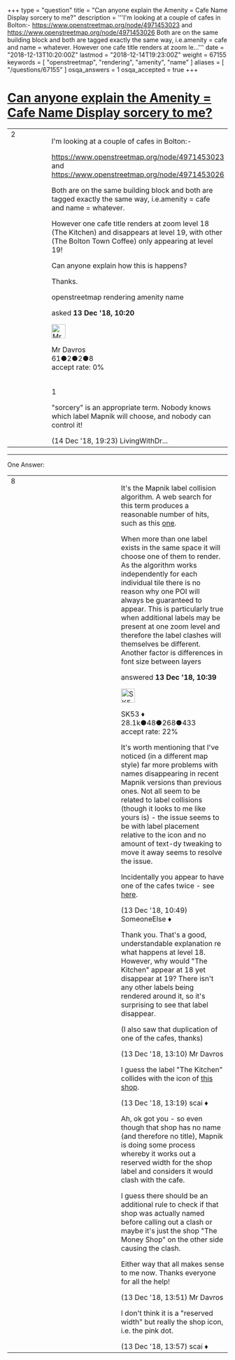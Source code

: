 +++
type = "question"
title = "Can anyone explain the Amenity = Cafe Name Display sorcery to me?"
description = '''I&#x27;m looking at a couple of cafes in Bolton:- https://www.openstreetmap.org/node/4971453023 and https://www.openstreetmap.org/node/4971453026 Both are on the same building block and both are tagged exactly the same way, i.e.amenity = cafe and name = whatever. However one cafe title renders at zoom le...'''
date = "2018-12-13T10:20:00Z"
lastmod = "2018-12-14T19:23:00Z"
weight = 67155
keywords = [ "openstreetmap", "rendering", "amenity", "name" ]
aliases = [ "/questions/67155" ]
osqa_answers = 1
osqa_accepted = true
+++

<div class="headNormal">

# [Can anyone explain the Amenity = Cafe Name Display sorcery to me?](/questions/67155/can-anyone-explain-the-amenity-cafe-name-display-sorcery-to-me)

</div>

<div id="main-body">

<div id="askform">

<table id="question-table" style="width:100%;">
<colgroup>
<col style="width: 50%" />
<col style="width: 50%" />
</colgroup>
<tbody>
<tr>
<td style="width: 30px; vertical-align: top"><div class="vote-buttons">
<span id="post-67155-upvote" class="ajax-command post-vote up" rel="nofollow" title="I like this post (click again to cancel)"> </span>
<div id="post-67155-score" class="post-score" title="current number of votes">
2
</div>
<span id="post-67155-downvote" class="ajax-command post-vote down" rel="nofollow" title="I dont like this post (click again to cancel)"> </span> <span id="favorite-mark" class="ajax-command favorite-mark" rel="nofollow" title="mark/unmark this question as favorite (click again to cancel)"> </span>
<div id="favorite-count" class="favorite-count">
&#10;</div>
</div></td>
<td><div id="item-right">
<div class="question-body">
<p>I'm looking at a couple of cafes in Bolton:-</p>
<p><a href="https://www.openstreetmap.org/node/4971453023">https://www.openstreetmap.org/node/4971453023</a><br />
and<br />
<a href="https://www.openstreetmap.org/node/4971453026">https://www.openstreetmap.org/node/4971453026</a></p>
<p>Both are on the same building block and both are tagged exactly the same way, i.e.amenity = cafe and name = whatever.</p>
<p>However one cafe title renders at zoom level 18 (The Kitchen) and disappears at level 19, with other (The Bolton Town Coffee) only appearing at level 19!</p>
<p>Can anyone explain how this is happens?</p>
<p>Thanks.</p>
</div>
<div id="question-tags" class="tags-container tags">
<span class="post-tag tag-link-openstreetmap" rel="tag" title="see questions tagged &#39;openstreetmap&#39;">openstreetmap</span> <span class="post-tag tag-link-rendering" rel="tag" title="see questions tagged &#39;rendering&#39;">rendering</span> <span class="post-tag tag-link-amenity" rel="tag" title="see questions tagged &#39;amenity&#39;">amenity</span> <span class="post-tag tag-link-name" rel="tag" title="see questions tagged &#39;name&#39;">name</span>
</div>
<div id="question-controls" class="post-controls">
&#10;</div>
<div class="post-update-info-container">
<div class="post-update-info post-update-info-user">
<p>asked <strong>13 Dec '18, 10:20</strong></p>
<img src="https://secure.gravatar.com/avatar/ef56fd1ca827cd2c9068dbe283682611?s=32&amp;d=identicon&amp;r=g" class="gravatar" width="32" height="32" alt="Mr%20Davros&#39;s gravatar image" />
<p><span>Mr Davros</span><br />
<span class="score" title="61 reputation points">61</span><span title="2 badges"><span class="badge1">●</span><span class="badgecount">2</span></span><span title="2 badges"><span class="silver">●</span><span class="badgecount">2</span></span><span title="8 badges"><span class="bronze">●</span><span class="badgecount">8</span></span><br />
<span class="accept_rate" title="Rate of the user&#39;s accepted answers">accept rate:</span> <span title="Mr Davros has no accepted answers">0%</span> </br></br></p>
</div>
</div>
<div id="comments-container-67155" class="comments-container">
<span id="67203"></span>
<div id="comment-67203" class="comment">
<div id="post-67203-score" class="comment-score">
1
</div>
<div class="comment-text">
<p>"sorcery" is an appropriate term. Nobody knows which label Mapnik will choose, and nobody can control it!</p>
</div>
<div id="comment-67203-info" class="comment-info">
<span class="comment-age">(14 Dec '18, 19:23)</span> <span class="comment-user userinfo">LivingWithDr...</span>
</div>
</div>
</div>
<div id="comment-tools-67155" class="comment-tools">
&#10;</div>
<div class="clear">
&#10;</div>
<div id="comment-67155-form-container" class="comment-form-container">
&#10;</div>
<div class="clear">
&#10;</div>
</div></td>
</tr>
</tbody>
</table>

------------------------------------------------------------------------

<div class="tabBar">

<span id="sort-top"></span>

<div class="headQuestions">

One Answer:

</div>

</div>

<span id="67157"></span>

<div id="answer-container-67157" class="answer accepted-answer">

<table style="width:100%;">
<colgroup>
<col style="width: 50%" />
<col style="width: 50%" />
</colgroup>
<tbody>
<tr>
<td style="width: 30px; vertical-align: top"><div class="vote-buttons">
<span id="post-67157-upvote" class="ajax-command post-vote up" rel="nofollow" title="I like this post (click again to cancel)"> </span>
<div id="post-67157-score" class="post-score" title="current number of votes">
8
</div>
<span id="post-67157-downvote" class="ajax-command post-vote down" rel="nofollow" title="I dont like this post (click again to cancel)"> </span> <span class="accept-answer on" rel="nofollow" title="Mr Davros has selected this answer as the correct answer"> </span>
</div></td>
<td><div class="item-right">
<div class="answer-body">
<p>It's the Mapnik label collision algorithm. A web search for this term produces a reasonable number of hits, such as this <a href="https://mapnik.org/news/gsoc2012-status8">one</a>.</p>
<p>When more than one label exists in the same space it will choose one of them to render. As the algorithm works independently for each individual tile there is no reason why one POI will always be guaranteed to appear. This is particularly true when additional labels may be present at one zoom level and therefore the label clashes will themselves be different. Another factor is differences in font size between layers</p>
</div>
<div class="answer-controls post-controls">
&#10;</div>
<div class="post-update-info-container">
<div class="post-update-info post-update-info-user">
<p>answered <strong>13 Dec '18, 10:39</strong></p>
<img src="https://secure.gravatar.com/avatar/06cd84075f1adc2870ad102c7233e661?s=32&amp;d=identicon&amp;r=g" class="gravatar" width="32" height="32" alt="SK53&#39;s gravatar image" />
<p><span>SK53 ♦</span><br />
<span class="score" title="28084 reputation points"><span>28.1k</span></span><span title="48 badges"><span class="badge1">●</span><span class="badgecount">48</span></span><span title="268 badges"><span class="silver">●</span><span class="badgecount">268</span></span><span title="433 badges"><span class="bronze">●</span><span class="badgecount">433</span></span><br />
<span class="accept_rate" title="Rate of the user&#39;s accepted answers">accept rate:</span> <span title="SK53 has 121 accepted answers">22%</span></p>
</div>
</div>
<div id="comments-container-67157" class="comments-container">
<span id="67158"></span>
<div id="comment-67158" class="comment">
<div id="post-67158-score" class="comment-score">
&#10;</div>
<div class="comment-text">
<p>It's worth mentioning that I've noticed (in a different map style) far more problems with names disappearing in recent Mapnik versions than previous ones. Not all seem to be related to label collisions (though it looks to me like yours is) - the issue seems to be with label placement relative to the icon and no amount of text-dy tweaking to move it away seems to resolve the issue.</p>
<p>Incidentally you appear to have one of the cafes twice - see <a href="https://map.atownsend.org.uk/maps/map/map.html#zoom=21&amp;lat=53.576628&amp;lon=-2.4279712">here</a>.</p>
</div>
<div id="comment-67158-info" class="comment-info">
<span class="comment-age">(13 Dec '18, 10:49)</span> <span class="comment-user userinfo">SomeoneElse ♦</span>
</div>
</div>
<span id="67165"></span>
<div id="comment-67165" class="comment">
<div id="post-67165-score" class="comment-score">
&#10;</div>
<div class="comment-text">
<p>Thank you. That's a good, understandable explanation re what happens at level 18. However, why would "The Kitchen" appear at 18 yet disappear at 19? There isn't any other labels being rendered around it, so it's surprising to see that label disappear.</p>
<p>(I also saw that duplication of one of the cafes, thanks)</p>
</div>
<div id="comment-67165-info" class="comment-info">
<span class="comment-age">(13 Dec '18, 13:10)</span> <span class="comment-user userinfo">Mr Davros</span>
</div>
</div>
<span id="67166"></span>
<div id="comment-67166" class="comment">
<div id="post-67166-score" class="comment-score">
&#10;</div>
<div class="comment-text">
<p>I guess the label "The Kitchen" collides with the icon of <a href="https://www.openstreetmap.org/node/4971453025">this shop</a>.</p>
</div>
<div id="comment-67166-info" class="comment-info">
<span class="comment-age">(13 Dec '18, 13:19)</span> <span class="comment-user userinfo">scai ♦</span>
</div>
</div>
<span id="67167"></span>
<div id="comment-67167" class="comment">
<div id="post-67167-score" class="comment-score">
&#10;</div>
<div class="comment-text">
<p>Ah, ok got you - so even though that shop has no name (and therefore no title), Mapnik is doing some process whereby it works out a reserved width for the shop label and considers it would clash with the cafe.</p>
<p>I guess there should be an additional rule to check if that shop was actually named before calling out a clash or maybe it's just the shop "The Money Shop" on the other side causing the clash.</p>
<p>Either way that all makes sense to me now. Thanks everyone for all the help!</p>
</div>
<div id="comment-67167-info" class="comment-info">
<span class="comment-age">(13 Dec '18, 13:51)</span> <span class="comment-user userinfo">Mr Davros</span>
</div>
</div>
<span id="67168"></span>
<div id="comment-67168" class="comment">
<div id="post-67168-score" class="comment-score">
&#10;</div>
<div class="comment-text">
<p>I don't think it is a "reserved width" but really the shop icon, i.e. the pink dot.</p>
</div>
<div id="comment-67168-info" class="comment-info">
<span class="comment-age">(13 Dec '18, 13:57)</span> <span class="comment-user userinfo">scai ♦</span>
</div>
</div>
</div>
<div id="comment-tools-67157" class="comment-tools">
&#10;</div>
<div class="clear">
&#10;</div>
<div id="comment-67157-form-container" class="comment-form-container">
&#10;</div>
<div class="clear">
&#10;</div>
</div></td>
</tr>
</tbody>
</table>

</div>

<div class="paginator-container-left">

</div>

</div>

</div>

